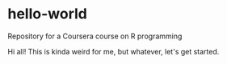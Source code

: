 # hello-world
Repository for a Coursera course on R programming

Hi all! This is kinda weird for me, but whatever, let's get started.
